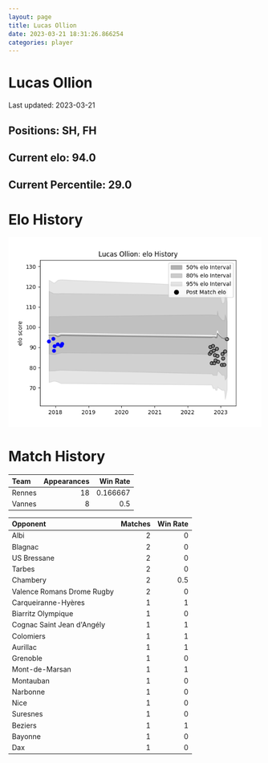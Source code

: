 ```yaml
---  
layout: page  
title: Lucas Ollion  
date: 2023-03-21 18:31:26.866254  
categories: player  
---
```

# Lucas Ollion


Last updated: 2023-03-21
## Positions: SH, FH

## Current elo: 94.0

## Current Percentile: 29.0

# Elo History


![elo history](history_LucasOllion.png)
# Match History


| Team   |   Appearances |   Win Rate |
|:-------|--------------:|-----------:|
| Rennes |            18 |   0.166667 |
| Vannes |             8 |   0.5      |

| Opponent                   |   Matches |   Win Rate |
|:---------------------------|----------:|-----------:|
| Albi                       |         2 |        0   |
| Blagnac                    |         2 |        0   |
| US Bressane                |         2 |        0   |
| Tarbes                     |         2 |        0   |
| Chambery                   |         2 |        0.5 |
| Valence Romans Drome Rugby |         2 |        0   |
| Carqueiranne-Hyères        |         1 |        1   |
| Biarritz Olympique         |         1 |        0   |
| Cognac Saint Jean d'Angély |         1 |        1   |
| Colomiers                  |         1 |        1   |
| Aurillac                   |         1 |        1   |
| Grenoble                   |         1 |        0   |
| Mont-de-Marsan             |         1 |        1   |
| Montauban                  |         1 |        0   |
| Narbonne                   |         1 |        0   |
| Nice                       |         1 |        0   |
| Suresnes                   |         1 |        0   |
| Beziers                    |         1 |        1   |
| Bayonne                    |         1 |        0   |
| Dax                        |         1 |        0   |